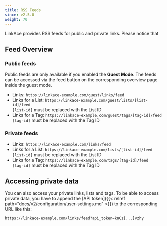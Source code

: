 ```yaml
---
title: RSS Feeds
since: v2.5.0
weight: 70
---
```


LinkAce provides RSS feeds for public and private links. Please notice that 

## Feed Overview

### Public feeds

Public feeds are only available if you enabled the **Guest Mode**. The feeds can be accessed via the feed button on the corresponding overview page inside the guest mode.

  - Links: `https://linkace-example.com/guest/links/feed`
  - Links for a List: `https://linkace-example.com/guest/lists/[list-id]/feed`  
    `[list-id]` must be replaced with the List ID
  - Links for a Tag: `https://linkace-example.com/guest/tags/[tag-id]/feed`  
    `[tag-id]` must be replaced with the Tag ID

### Private feeds
  - Links: `https://linkace-example.com/links/feed`
  - Links for a List: `https://linkace-example.com/lists/[list-id]/feed`  
    `[list-id]` must be replaced with the List ID
  - Links for a Tag: `https://linkace-example.com/tags/[tag-id]/feed`  
    `[tag-id]` must be replaced with the Tag ID


## Accessing private data

You can also access your private links, lists and tags. To be able to access private data, you have to append the [API token]({{< relref path="docs/v2/configuration/user-settings.md" >}}) to the corresponding URL like this:

`https://linkace-example.com/links/feed?api_token=knCz[...]vzhy`
